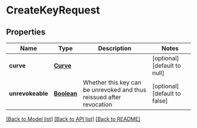# CreateKeyRequest

## Properties

| Name             | Type                      | Description                                                          | Notes                         |
| ---------------- | ------------------------- | -------------------------------------------------------------------- | ----------------------------- |
| **curve**        | [**Curve**](Curve.md)     |                                                                      | [optional] [default to null]  |
| **unrevokeable** | [**Boolean**](boolean.md) | Whether this key can be unrevoked and thus reissued after revocation | [optional] [default to false] |

[[Back to Model list]](/docs/api/README.md#documentation-for-models) [[Back to API list]](/docs/api/README.md#documentation-for-api-endpoints) [[Back to README]](/README.md)
